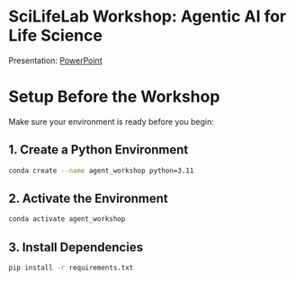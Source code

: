 # SciLifeLab Workshop: Agentic AI for Life Science

Presentation: [PowerPoint](https://1drv.ms/p/c/edc89288e35ae05d/EUIjZr76uqJOnr3y6P5ne6oBuKVCs968mVo5S7tJvrEt1w)


# Setup Before the Workshop

Make sure your environment is ready before you begin:

## 1. Create a Python Environment

```bash
conda create --name agent_workshop python=3.11
```

## 2. Activate the Environment

```bash
conda activate agent_workshop
```

## 3. Install Dependencies

```bash
pip install -r requirements.txt
```


